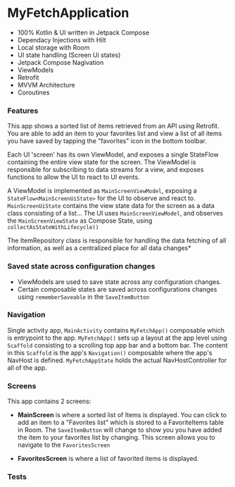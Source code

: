 # MyFetchApplication

- 100% Kotlin & UI written in Jetpack Compose 
- Dependacy Injections with Hilt 
- Local storage with Room
- UI state handling (Screen Ui states)
- Jetpack Compose Nagivation
- ViewModels
- Retrofit
- MVVM Architecture
- Coroutines

### Features
This app shows a sorted list of items retrieved from an API using Retrofit. You are able to add an item to your favorites list and view a list of all items you have saved by tapping the "favorites" icon in the bottom toolbar.

Each UI 'screen' has its own ViewModel, and exposes a single StateFlow containing the entire view state for the screen. 
The ViewModel is responsible for subscribing to  data streams  for a view, and exposes functions to allow the UI to react to UI events.

A ViewModel is implemented as `MainScreenViewModel`, exposing a `StateFlow<MainScreenUiState>` for the UI to observe and react to. 
`MainScreenUiState` contains the view state data for the screen as a data class consisting of a list...
The UI uses `MainScreenViewModel`, and observes the `MainScreenViewState` as Compose State, using `collectAsStateWithLifecycle()`

The ItemRepository class is responsible for handling the data fetching of all information, as well as a centralized place for all data changes*


### Saved state across configuration changes
- ViewModels are used to save state across any configuration changes.
- Certain composable states are saved across configurations changes using `rememberSaveable` in the `SaveItemButton`

### Navigation
Single activity app, `MainActivity` contains `MyFetchApp()` composable which is entrypoint to the app. 
`MyFetchApp()` sets up a layout at the app level using  `Scaffold` consisting to a scrolling top app bar and a bottom bar. The content in this `Scaffold`
is the app's `Navigation()` composable where the app's NavHost is defined. `MyFetchAppState` holds the actual NavHostController for all of the app.

### Screens
This app contains 2 screens:
- __MainScreen__ is where a sorted list of Items is displayed. You can click to add an item to a "Favorites list" which is stored to a FavoriteItems table in Room. The `SaveItemButton` will change to show you you have added the item to your favorites list by changing. This screen allows you to navigate to the `FavoritesScreen`

- __FavoritesScreen__ is where a list of favorited items is displayed. 

### Tests





